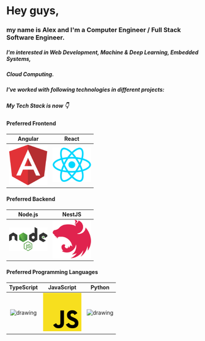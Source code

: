 # Hey guys,

### my name is Alex and I'm a Computer Engineer / Full Stack Software Engineer.
##### I'm interested in Web Development, Machine & Deep Learning, Embedded Systems,
##### Cloud Computing.

##### I've worked with following technologies in different projects:



##### My Tech Stack is now 👇

#### Preferred Frontend
Angular           |  React
:-------------------------:|:-------------------------:
<img src="https://github.com/nik-neg/nik-neg/blob//main/images/angular-icon.svg" alt="drawing" width="100"/> |  <img src="https://github.com/nik-neg/nik-neg/blob//main/images/react.svg" alt="drawing" width="100"/>

#### Preferred Backend
Node.js           | NestJS
:-------------------------:|:-------------------------:
<img src="https://github.com/nik-neg/nik-neg/blob//main/images/nodejs.svg" alt="drawing" width="100"/> |  <img src="https://github.com/nik-neg/nik-neg/blob//main/images/nestjs.svg" alt="drawing" width="100"/>

#### Preferred Programming Languages
TypeScript        | JavaScript      | Python
:-------------------------:|:-------------------------:|:-------------------------:
<img src="https://github.com/nik-neg/nik-neg/blob/main/images/typescript-icon.svg)" alt="drawing" width="100"/> | <img src="https://github.com/nik-neg/nik-neg/blob/main/images/javascript.svg" alt="drawing" width="100"/> | <img src="https://github.com/nik-neg/nik-neg/blob/main/images/python.svg)" alt="drawing" width="100"/>


